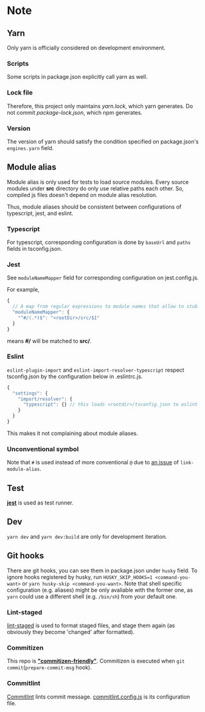 # Note

## Yarn

Only yarn is officially considered on development environment.

### Scripts

Some scripts in package.json explicitly call yarn as well.

### Lock file

Therefore, this project only maintains _yarn.lock_, which yarn generates. Do not commit _package-lock.json_, which npm generates.

### Version

The version of yarn should satisfy the condition specified on package.json's `engines.yarn` field.

## Module alias

Module alias is only used for tests to load source modules. Every source modules under **src** directory do only use relative paths each other. So, compiled js files doesn't depend on module alias resolution.

Thus, module aliases should be consistent between configurations of typescript, jest, and eslint.

### Typescript

For typescript, corresponding configuration is done by `baseUrl` and `paths` fields in tsconfig.json.

### Jest

See `moduleNameMapper` field for corresponding configuration on jest.config.js.

For example,

<!-- eslint-skip -->

```js
{
  // A map from regular expressions to module names that allow to stub out resources with a single module
  "moduleNameMapper": {
    "^#/(.*)$": "<rootDir>/src/$1"
  }
}
```

means **#/** will be matched to **src/**.

### Eslint

`eslint-plugin-import` and `eslint-import-resolver-typescript` respect tsconfig.json by the configuration below in .eslintrc.js.

<!-- eslint-skip -->

```js
{
  "settings": {
    "import/resolver": {
      "typescript": {} // this loads <rootdir>/tsconfig.json to eslint
    }
  }
}
```

This makes it not complaining about module aliases.

### Unconventional symbol

Note that `#` is used instead of more conventional `@` due to [an issue](https://github.com/Rush/link-module-alias/issues/3) of `link-module-alias`.

## Test

[**jest**](https://jestjs.io/) is used as test runner.

## Dev

`yarn dev` and `yarn dev:build` are only for development iteration.

## Git hooks

There are git hooks, you can see them in package.json under `husky` field. To ignore hooks registered by husky, run `HUSKY_SKIP_HOOKS=1 <command-you-want>` or `yarn husky-skip <command-you-want>`. Note that shell specific configuration (e.g. aliases) might be only avaliable with the former one, as `yarn` could use a different shell (e.g. `/bin/sh`) from your default one.

### Lint-staged

[lint-staged](https://github.com/okonet/lint-staged) is used to format staged files, and stage them again (as obviously they become 'changed' after formatted).

### Commitizen

This repo is [**"commitizen-friendly"**](https://github.com/commitizen/cz-cli#if-your-repo-is-commitizen-friendly). Commitizen is executed when `git commit`(`prepare-commit-msg` hook).

### Commitlint

[Commitlint](https://github.com/conventional-changelog/commitlint) lints commit message. [commitlint.config.js](../commitlint.config.js) is its configuration file.
